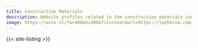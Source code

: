 ```yaml
---
title: Construction Materials
description: Website profiles related to the construction materials industry.
image: https://wsrv.nl/?w=400&h=200&fit=cover&url=https://layherna.com/wp-content/uploads/2024/04/SHORING-Heavy-DutyV2-800x725.jpg
---
```


{{< site-listing >}}